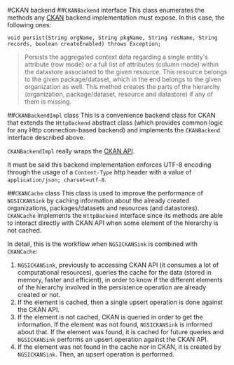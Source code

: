 #CKAN backend
##`CKANBackend` interface
This class enumerates the methods any [CKAN](http://ckan.org/) backend implementation must expose. In this case, the following ones:

    void persist(String orgName, String pkgName, String resName, String records, boolean createEnabled) throws Exception;
    
> Persists the aggregated context data regarding a single entity's attribute (row mode) or a full list of attributes (column mode) within the datastore associated to the given resource. This resource belongs to the given package/dataset, which in the end belongs to the given organization as well. This method creates the parts of the hierarchy (organization, package/dataset, resource and datastore) if any of them is missing.

##`CKANBackendImpl` class
This is a convenience backend class for CKAN that extends the `HttpBackend` abstract class (which provides common logic for any Http connection-based backend) and implements the `CKANBackend` interface described above.

`CKANBackendImpl` really wraps the [CKAN API](http://docs.ckan.org/en/latest/api/).

It must be said this backend implementation enforces UTF-8 encoding through the usage of a `Content-Type` http header with a value of `application/json; charset=utf-8`.

##`CKANCache` class
This class is used to improve the performance of `NGSICKANSink` by caching information about the already created organizations, packages/datasets and resources (and datastores). `CKANCache` implements the `HttpBackend` interface since its methods are able to interact directly with CKAN API when some element of the hierarchy is not cached.

In detail, this is the workflow when `NGSICKANSink` is combined with `CKANCache`:

1. `NGSICKANSink`, previously to accessing CKAN API (it consumes a lot of computational resources), queries the cache for the data (stored in memory, faster and efficient), in order to know if the different elements of the hierarchy involved in the persistence operation are already created or not.
2. If the element is cached, then a single upsert operation is done against the CKAN API.
3. If the element is not cached, CKAN is queried in order to get the information. If the element was not found, `NGSICKANSink` is informed about that. If the element was found, it is cached for future queries and `NGSICKANSink` performs an upsert operation against the CKAN API.
4. If the element was not found in the cache nor in CKAN, it is created by `NGSICKANSink`. Then, an upsert operation is performed.
